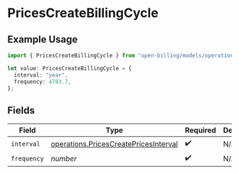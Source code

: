 # PricesCreateBillingCycle

## Example Usage

```typescript
import { PricesCreateBillingCycle } from "open-billing/models/operations";

let value: PricesCreateBillingCycle = {
  interval: "year",
  frequency: 4783.7,
};
```

## Fields

| Field                                                                                          | Type                                                                                           | Required                                                                                       | Description                                                                                    |
| ---------------------------------------------------------------------------------------------- | ---------------------------------------------------------------------------------------------- | ---------------------------------------------------------------------------------------------- | ---------------------------------------------------------------------------------------------- |
| `interval`                                                                                     | [operations.PricesCreatePricesInterval](../../models/operations/pricescreatepricesinterval.md) | :heavy_check_mark:                                                                             | N/A                                                                                            |
| `frequency`                                                                                    | *number*                                                                                       | :heavy_check_mark:                                                                             | N/A                                                                                            |